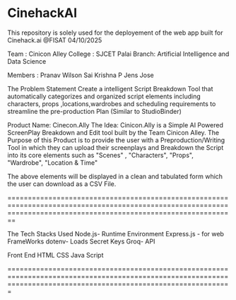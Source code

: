

# CinehackAI

This repository is solely used for the deployement of the web app built for Cinehack.ai @FISAT 04/10/2025

Team : Cinicon Alley
College : SJCET Palai
Branch: Artificial Intelligence and Data Science 

Members : Pranav Wilson
          Sai Krishna P
          Jens Jose


The Problem Statement 
Create a intelligent Script Breakdown Tool that automatically categorizes and organized script elements including characters, props ,locations,wardrobes and scheduling requirements to streamline the pre-production Plan (Similar to StudioBinder)

Product Name: Cinecon.Ally
The Idea: Cinicon.Ally is a Simple AI Powered ScreenPlay Breakdown and Edit tool built by the Team Cinicon Alley. The Purpose of this Product is to provide the user with a Preproduction/Writing Tool in which they can upload their screenplays and Breakdown the Script into its core elements such as "Scenes"  , "Characters", "Props", "Wardrobe", "Location & Time"

The above elements will be displayed in a clean and tabulated form which the user can download as a CSV File.


====================================================================================================================================================================

The Tech Stacks Used
Node.js- Runtime Environment 
Express.js - for web FrameWorks
dotenv- Loads Secret Keys
Groq- API

Front End
HTML
CSS
Java Script

===================================================================================================================================================================




